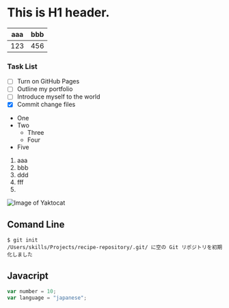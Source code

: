 # This is H1 header.

aaa | bbb
-|-
123 | 456

### Task List
- [ ] Turn on GitHub Pages
- [ ] Outline my portfolio
- [ ] Introduce myself to the world
- [x] Commit change files 

- One
 - Two
   - Three
   - Four
- Five

1. aaa
1. bbb
2. ddd
3. fff
4. 

![Image of Yaktocat](https://octodex.github.com/images/yaktocat.png)

## Comand Line
``` 
$ git init 
/Users/skills/Projects/recipe-repository/.git/ に空の Git リポジトリを初期化しました
```

## Javacript
```javascript
var number = 10;
var language = "japanese";
```
